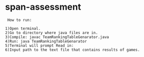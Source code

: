 # span-assessment
     How to run:

	1)Open terminal.
	2)Go to directory where java files are in.
	3)Compile: javac TeamRankingTableGenarator.java
	4)Run: java TeamRankingTableGenarator
	5)Terminal will prompt Read in:
	6)Input path to the text file that contains results of games.
